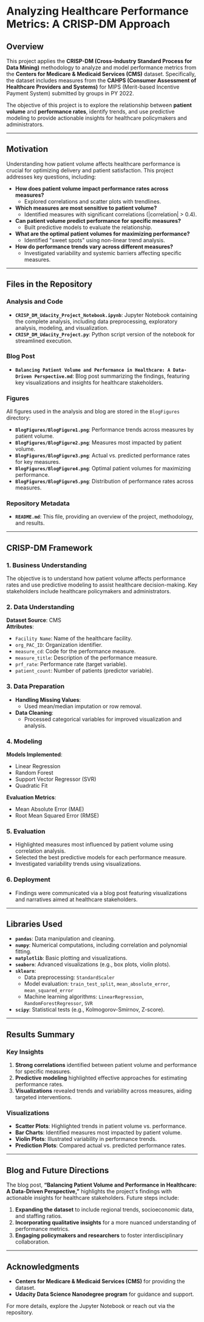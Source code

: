 # Analyzing Healthcare Performance Metrics: A CRISP-DM Approach

## Overview
This project applies the **CRISP-DM (Cross-Industry Standard Process for Data Mining)** methodology to analyze and model performance metrics from the **Centers for Medicare & Medicaid Services (CMS)** dataset. Specifically, the dataset includes measures from the **CAHPS (Consumer Assessment of Healthcare Providers and Systems)** for MIPS (Merit-based Incentive Payment System) submitted by groups in PY 2022.

The objective of this project is to explore the relationship between **patient volume** and **performance rates**, identify trends, and use predictive modeling to provide actionable insights for healthcare policymakers and administrators.

---

## Motivation
Understanding how patient volume affects healthcare performance is crucial for optimizing delivery and patient satisfaction. This project addresses key questions, including:

- **How does patient volume impact performance rates across measures?**
  - Explored correlations and scatter plots with trendlines.
- **Which measures are most sensitive to patient volume?**
  - Identified measures with significant correlations (|correlation| > 0.4).
- **Can patient volume predict performance for specific measures?**
  - Built predictive models to evaluate the relationship.
- **What are the optimal patient volumes for maximizing performance?**
  - Identified "sweet spots" using non-linear trend analysis.
- **How do performance trends vary across different measures?**
  - Investigated variability and systemic barriers affecting specific measures.

---

## Files in the Repository
### Analysis and Code
- **`CRISP_DM_Udacity_Project_Notebook.ipynb`**: Jupyter Notebook containing the complete analysis, including data preprocessing, exploratory analysis, modeling, and visualization.
- **`CRISP_DM_Udacity_Project.py`**: Python script version of the notebook for streamlined execution.

### Blog Post
- **`Balancing Patient Volume and Performance in Healthcare: A Data-Driven Perspective.md`**: Blog post summarizing the findings, featuring key visualizations and insights for healthcare stakeholders.

### Figures
All figures used in the analysis and blog are stored in the `BlogFigures` directory:
- **`BlogFigures/BlogFigure1.png`**: Performance trends across measures by patient volume.
- **`BlogFigures/BlogFigure2.png`**: Measures most impacted by patient volume.
- **`BlogFigures/BlogFigure3.png`**: Actual vs. predicted performance rates for key measures.
- **`BlogFigures/BlogFigure4.png`**: Optimal patient volumes for maximizing performance.
- **`BlogFigures/BlogFigure5.png`**: Distribution of performance rates across measures.

### Repository Metadata
- **`README.md`**: This file, providing an overview of the project, methodology, and results.

---

## CRISP-DM Framework
### 1. Business Understanding
The objective is to understand how patient volume affects performance rates and use predictive modeling to assist healthcare decision-making. Key stakeholders include healthcare policymakers and administrators.

### 2. Data Understanding
**Dataset Source**: CMS  
**Attributes**:
- `Facility Name`: Name of the healthcare facility.
- `org_PAC_ID`: Organization identifier.
- `measure_cd`: Code for the performance measure.
- `measure_title`: Description of the performance measure.
- `prf_rate`: Performance rate (target variable).
- `patient_count`: Number of patients (predictor variable).

### 3. Data Preparation
- **Handling Missing Values**:
  - Used mean/median imputation or row removal.
- **Data Cleaning**:
  - Processed categorical variables for improved visualization and analysis.

### 4. Modeling
**Models Implemented**:
- Linear Regression
- Random Forest
- Support Vector Regressor (SVR)
- Quadratic Fit

**Evaluation Metrics**:
- Mean Absolute Error (MAE)
- Root Mean Squared Error (RMSE)

### 5. Evaluation
- Highlighted measures most influenced by patient volume using correlation analysis.
- Selected the best predictive models for each performance measure.
- Investigated variability trends using visualizations.

### 6. Deployment
- Findings were communicated via a blog post featuring visualizations and narratives aimed at healthcare stakeholders.

---

## Libraries Used
- **`pandas`**: Data manipulation and cleaning.
- **`numpy`**: Numerical computations, including correlation and polynomial fitting.
- **`matplotlib`**: Basic plotting and visualizations.
- **`seaborn`**: Advanced visualizations (e.g., box plots, violin plots).
- **`sklearn`**:
  - Data preprocessing: `StandardScaler`
  - Model evaluation: `train_test_split`, `mean_absolute_error`, `mean_squared_error`
  - Machine learning algorithms: `LinearRegression`, `RandomForestRegressor`, `SVR`
- **`scipy`**: Statistical tests (e.g., Kolmogorov-Smirnov, Z-score).

---

## Results Summary
### Key Insights
1. **Strong correlations** identified between patient volume and performance for specific measures.
2. **Predictive modeling** highlighted effective approaches for estimating performance rates.
3. **Visualizations** revealed trends and variability across measures, aiding targeted interventions.

### Visualizations
- **Scatter Plots**: Highlighted trends in patient volume vs. performance.
- **Bar Charts**: Identified measures most impacted by patient volume.
- **Violin Plots**: Illustrated variability in performance trends.
- **Prediction Plots**: Compared actual vs. predicted performance rates.

---

## Blog and Future Directions
The blog post, **“Balancing Patient Volume and Performance in Healthcare: A Data-Driven Perspective,”** highlights the project's findings with actionable insights for healthcare stakeholders. Future steps include:

1. **Expanding the dataset** to include regional trends, socioeconomic data, and staffing ratios.
2. **Incorporating qualitative insights** for a more nuanced understanding of performance metrics.
3. **Engaging policymakers and researchers** to foster interdisciplinary collaboration.

---

## Acknowledgments
- **Centers for Medicare & Medicaid Services (CMS)** for providing the dataset.
- **Udacity Data Science Nanodegree program** for guidance and support.

For more details, explore the Jupyter Notebook or reach out via the repository.  
